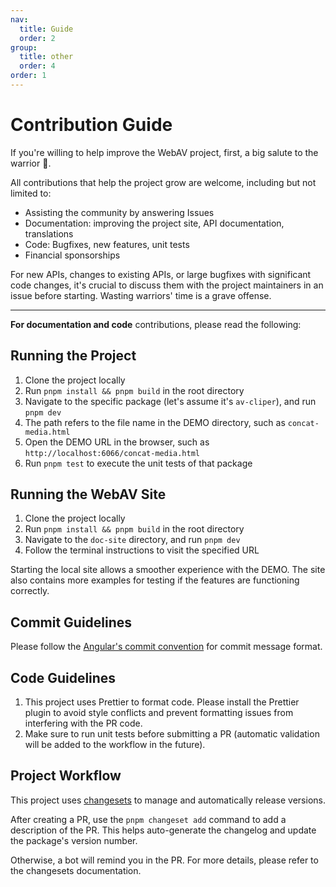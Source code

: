```yaml
---
nav:
  title: Guide
  order: 2
group:
  title: other
  order: 4
order: 1
---
```


# Contribution Guide

If you're willing to help improve the WebAV project, first, a big salute to the warrior 🫡.

All contributions that help the project grow are welcome, including but not limited to:

- Assisting the community by answering Issues
- Documentation: improving the project site, API documentation, translations
- Code: Bugfixes, new features, unit tests
- Financial sponsorships

For new APIs, changes to existing APIs, or large bugfixes with significant code changes, it's crucial to discuss them with the project maintainers in an issue before starting. Wasting warriors' time is a grave offense.

---

**For documentation and code** contributions, please read the following:

## Running the Project

1. Clone the project locally
2. Run `pnpm install && pnpm build` in the root directory
3. Navigate to the specific package (let's assume it's `av-cliper`), and run `pnpm dev`
4. The path refers to the file name in the DEMO directory, such as `concat-media.html`
5. Open the DEMO URL in the browser, such as `http://localhost:6066/concat-media.html`
6. Run `pnpm test` to execute the unit tests of that package

## Running the WebAV Site

1. Clone the project locally
2. Run `pnpm install && pnpm build` in the root directory
3. Navigate to the `doc-site` directory, and run `pnpm dev`
4. Follow the terminal instructions to visit the specified URL

Starting the local site allows a smoother experience with the DEMO. The site also contains more examples for testing if the features are functioning correctly.

## Commit Guidelines

Please follow the [Angular's commit convention](https://github.com/conventional-changelog/conventional-changelog/tree/master/packages/conventional-changelog-angular) for commit message format.

## Code Guidelines

1. This project uses Prettier to format code. Please install the Prettier plugin to avoid style conflicts and prevent formatting issues from interfering with the PR code.
2. Make sure to run unit tests before submitting a PR (automatic validation will be added to the workflow in the future).

## Project Workflow

This project uses [changesets](https://github.com/changesets/changesets) to manage and automatically release versions.

After creating a PR, use the `pnpm changeset add` command to add a description of the PR. This helps auto-generate the changelog and update the package's version number.

Otherwise, a bot will remind you in the PR. For more details, please refer to the changesets documentation.

